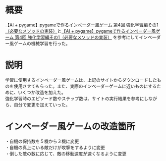 # 概要
[【AI + pygame】pygameで作るインベーダー風ゲーム 第4回 強化学習編その1（必要なメソッドの実装）](https://blog.formzu.com/pygame-invader-4)と[【AI + pygame】pygameで作るインベーダー風ゲーム 第4回 強化学習編その1（必要なメソッドの実装）](https://blog.formzu.com/pygame-invader-5)
を参考にしてインベーダー風ゲームの機械学習を行った。

# 説明
学習に使用するインベーダー風ゲームは、上記のサイトからダウンロードしたものを使用させてもらった。また、実際のインベーダーゲームに近いものにするために、いくつか改造を加えた。  
強化学習時のエピソード数やステップ数は、サイトの実行結果を参考にしながら、自分で変更を加えていった。

# インベーダー風ゲームの改造箇所
・自機の保持数を５機から３機に変更  
・自機の真上にいる敵だけが攻撃をするように変更  
・倒した敵の数に応じて、敵の移動速度が速くなるように変更  

